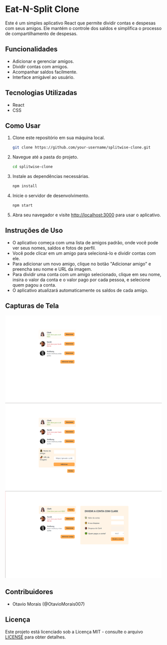 # Eat-N-Split Clone

Este é um simples aplicativo React que permite dividir contas e despesas com seus amigos. Ele mantém o controle dos saldos e simplifica o processo de compartilhamento de despesas.

## Funcionalidades

- Adicionar e gerenciar amigos.
- Dividir contas com amigos.
- Acompanhar saldos facilmente.
- Interface amigável ao usuário.

## Tecnologias Utilizadas

- React
- CSS

## Como Usar

1. Clone este repositório em sua máquina local.

   ```bash
   git clone https://github.com/your-username/splitwise-clone.git
   ```

2. Navegue até a pasta do projeto.

   ```bash
   cd splitwise-clone
   ```

3. Instale as dependências necessárias.

   ```bash
   npm install
   ```

4. Inicie o servidor de desenvolvimento.

   ```bash
   npm start
   ```

5. Abra seu navegador e visite [http://localhost:3000](http://localhost:3000) para usar o aplicativo.

## Instruções de Uso

- O aplicativo começa com uma lista de amigos padrão, onde você pode ver seus nomes, saldos e fotos de perfil.
- Você pode clicar em um amigo para selecioná-lo e dividir contas com ele.
- Para adicionar um novo amigo, clique no botão "Adicionar amigo" e preencha seu nome e URL da imagem.
- Para dividir uma conta com um amigo selecionado, clique em seu nome, insira o valor da conta e o valor pago por cada pessoa, e selecione quem pagou a conta.
- O aplicativo atualizará automaticamente os saldos de cada amigo.

## Capturas de Tela

![Captura de Tela 1](/screenshots/screenshot1.PNG)
![Captura de Tela 2](/screenshots/screenshot2.png)
![Captura de Tela 3](/screenshots/screenshot3.png)

## Contribuidores

- Otavio Morais (@OtavioMorais007)

## Licença

Este projeto está licenciado sob a Licença MIT - consulte o arquivo [LICENSE](LICENSE) para obter detalhes.
